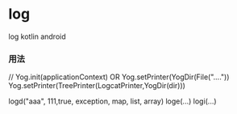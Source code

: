 # log
log kotlin android

### 用法

//
Yog.init(applicationContext)
OR
Yog.setPrinter(YogDir(File("...."))
Yog.setPrinter(TreePrinter(LogcatPrinter,YogDir(dir)))

logd("aaa", 111,true, exception, map, list, array)
loge(...)
logi(...)

